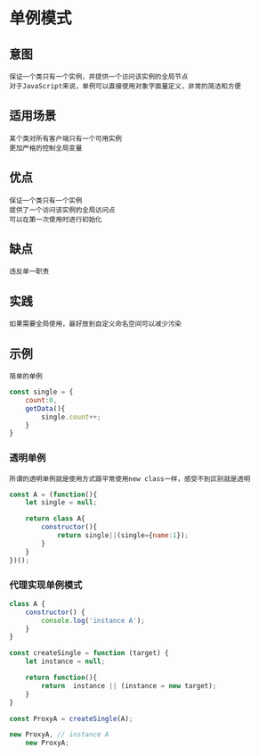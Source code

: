 # 单例模式

## 意图
    保证一个类只有一个实例，并提供一个访问该实例的全局节点
    对于JavaScript来说，单例可以直接使用对象字面量定义，非常的简洁和方便

## 适用场景
    某个类对所有客户端只有一个可用实例
    更加严格的控制全局变量

## 优点
    保证一个类只有一个实例
    提供了一个访问该实例的全局访问点
    可以在第一次使用时进行初始化

## 缺点
    违反单一职责

## 实践
    如果需要全局使用，最好放到自定义命名空间可以减少污染


## 示例
    简单的单例

```JavaScript
const single = {
    count:0,
    getData(){
        single.count++;
    }
}
```

### 透明单例
    所谓的透明单例就是使用方式跟平常使用new class一样，感受不到区别就是透明

```JavaScript
const A = (function(){
    let single = null;

    return class A{
        constructor(){
            return single||(single={name:1});
        }
    } 
})();
```

### 代理实现单例模式

```JavaScript
class A {
    constructor() {
        console.log('instance A');
    }
}

const createSingle = function (target) {
    let instance = null;

    return function(){
        return  instance || (instance = new target);
    }
}

const ProxyA = createSingle(A);

new ProxyA, // instance A
    new ProxyA;
```
